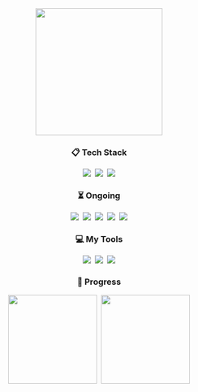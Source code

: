 <div align="center" style="font-size: 0;">
    <a href="https://github.com/decoyer">
        <img height=250 align="center" src="https://capsule-render.vercel.app/api?type=waving&animation=fadeIn&color=gradient&height=240&section=footer&fontColor=ffffe4&text=Decoy%20the%20World!!&stroke=000000&strokeWidth=2&fontSize=60&fontAlign=70&fontAlignY=70&desc=🦆&descSize=60&descAlign=80&descAlignY=20" />
    </a>
</div>

<h3 align="center">📋 Tech Stack</h3>
<div align="center">
    <img src="https://img.shields.io/badge/java-%23ED8B00.svg?style=for-the-badge&logo=openjdk&logoColor=white" />&nbsp;
    <img src="https://img.shields.io/badge/python-3670A0?style=for-the-badge&logo=python&logoColor=ffdd54" />&nbsp;
    <img src="https://img.shields.io/badge/Solidity-%23363636.svg?style=for-the-badge&logo=solidity&logoColor=white" />
</div>

<h3 align="center">⏳ Ongoing</h3>
<div align="center">
    <img
        src="https://img.shields.io/badge/react-%2320232a.svg?style=for-the-badge&logo=react&logoColor=%2361DAFB" />&nbsp;
    <img
        src="https://img.shields.io/badge/spring-%236DB33F.svg?style=for-the-badge&logo=spring&logoColor=white" />&nbsp;
    <img
        src="https://img.shields.io/badge/docker-%230db7ed.svg?style=for-the-badge&logo=docker&logoColor=white" />&nbsp;
    <img src="https://img.shields.io/badge/rust-%23000000.svg?style=for-the-badge&logo=rust&logoColor=white" />&nbsp;
    <img src="https://img.shields.io/badge/go-%2300ADD8.svg?style=for-the-badge&logo=go&logoColor=white" />
</div>

<h3 align="center">💻 My Tools</h3>
<div align="center">
    <img
        src="https://img.shields.io/badge/github-%23121011.svg?style=for-the-badge&logo=github&logoColor=white" />&nbsp;
    <img src="https://img.shields.io/badge/git-%23F05033.svg?style=for-the-badge&logo=git&logoColor=white" />&nbsp;
    <img src="https://img.shields.io/badge/Notion-%23000000.svg?style=for-the-badge&logo=notion&logoColor=white" />
</div>

<h3 align="center">🏃 Progress</h3>
<div align="center">
    <a href="https://solved.ac/profile/decoyer">
        <img height="175" src="http://mazassumnida.wtf/api/v2/generate_badge?boj=decoyer" /></a>&nbsp;
    <!--
      <a href="https://solved.ac/profile/decoyer">
      <img height="175" src="http://mazandi.herokuapp.com/api?handle=decoyer&theme=dark"/></a>&nbsp;
      -->
    <a href="https://leetcode.com/u/decoyer">
        <img height="175"
            src="https://leetcard.jacoblin.cool/decoyer?theme=nord&font=Roboto&border=0&radius=20&animation=true" />
    </a>
</div>
